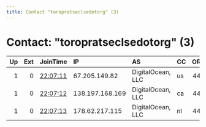 ```yaml
---
title: Contact "toropratseclsedotorg" (3)
---
```


# Contact: "toropratseclsedotorg" (3)

|   Up |   Ext | JoinTime                                                                                            | IP              | AS                | CC   |   ORp |   Dirp | OS    | Version   | Nickname   |   eFamMembers |
|-----:|------:|:----------------------------------------------------------------------------------------------------|:----------------|:------------------|:-----|------:|-------:|:------|:----------|:-----------|--------------:|
|    1 |     0 | [22:07:11](https://metrics.torproject.org/rs.html#details/07C23F2E6DF2ED4036C27B8E3264389844199EC0) | 67.205.149.82   | DigitalOcean, LLC | us   |   443 |     80 | Linux | 0.4.2.5   | seclsezth  |             1 |
|    1 |     0 | [22:07:12](https://metrics.torproject.org/rs.html#details/52FE4FC15333E99D6918C8A1BA6E20E631084FFE) | 138.197.168.169 | DigitalOcean, LLC | ca   |   443 |     80 | Linux | 0.4.2.5   | seclsezon  |             1 |
|    1 |     0 | [22:07:13](https://metrics.torproject.org/rs.html#details/2ED2A9B438CCF912DB5728F3C5DF1E81A408A2D9) | 178.62.217.115  | DigitalOcean, LLC | nl   |   443 |     80 | Linux | 0.4.2.5   | seclseztw  |             1 |
